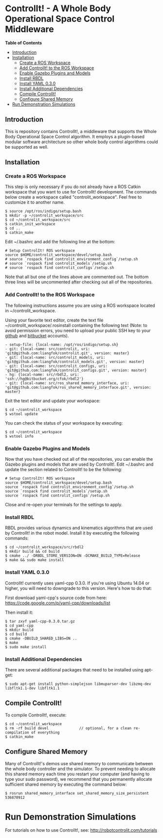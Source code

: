 # ControlIt! - A Whole Body Operational Space Control Middleware #

**Table of Contents**

  * [Introduction](#introduction)
  * [Installation](#installation)
    * [Create a ROS Workspace](#create-a-ros-workspace)
    * [Add ControlIt! to the ROS Workspace](#add-controlit-to-the-ros-workspace)
    * [Enable Gazebo Plugins and Models](#enable-gazebo-plugins-and-models)
    * [Install RBDL](#install-rbdl)
    * [Install YAML 0.3.0](#install-yaml-030)
    * [Install Additional Dependencies](#install-additional-dependencies)
    * [Compile ControlIt!](#compile-controlit)
    * [Configure Shared Memory](#configure-shared-memory)
  * [Run Demonstration Simulations](#run-demonstration-simulations)

## Introduction ##

This is repository contains ControlIt!, a middleware that supports the Whole
Body Operational Space Control algorithm. It employs a plugin-based modular
software architecture so other whole body control algorithms could be
supported as well.

## Installation ##

### Create a ROS Workspace ###

This step is only necessary if you do not already have a ROS Catkin workspace that you want to use for ControlIt! development. The commands below create a workspace called "controlit_workspace". Feel free to customize it to another name.

    $ source /opt/ros/indigo/setup.bash
    $ mkdir -p ~/controlit_workspace/src
    $ cd ~/controlit_workspace/src
    $ catkin_init_workspace
    $ cd ..
    $ catkin_make

Edit ~/.bashrc and add the following line at the bottom:

    # Setup ControlIt! ROS workspace
    source $HOME/controlit_workspace/devel/setup.bash
    # source `rospack find controlit_environment_config`/setup.sh
    # source `rospack find controlit_models`/setup.sh
    # source `rospack find controlit_configs`/setup.sh

Note that all but one of the lines above are commented out. The bottom three lines will be uncommented after checking out all of the repositories.

### Add ControlIt! to the ROS Workspace ###

The following instructions assume you are using a ROS workspace located in ~/controlit_workspace.

Using your favorite text editor, create the text file ~/controlit_workspace/.rosinstall containing the following text (Note: to avoid permission errors, you need to upload your public SSH key to your [github](https://github.com/settings/ssh "github SSH settings") and [bitbucket](https://confluence.atlassian.com/display/BITBUCKET/Add+an+SSH+key+to+an+account "Instructions for adding SSH key to bitbucket account") accounts).

    - setup-file: {local-name: /opt/ros/indigo/setup.sh}
    - git: {local-name: src/controlit, uri: 'git@github.com:liangfok/controlit.git', version: master}
    - git: {local-name: src/controlit_models, uri: 'git@github.com:liangfok/controlit_models.git', version: master}
    - git: {local-name: src/controlit_configs, uri: 'git@github.com:liangfok/controlit_configs.git', version: master}
    - hg: {local-name: src/rbdl2, uri: 'ssh://hg@bitbucket.org/cfok/rbdl2'}
    - git: {local-name: src/ros_shared_memory_interface, uri: 'git@github.com:liangfok/ros_shared_memory_interface.git', version: master}

Exit the text editor and update your workspace:

    $ cd ~/controlit_workspace
    $ wstool update

You can check the status of your workspace by executing:

    $ cd ~/controlit_workspace
    $ wstool info

### Enable Gazebo Plugins and Models ###

Now that you have checked out all of the repositories, you can enable the Gazebo plugins and models that are used by ControlIt!. Edit ~/.bashrc and update the section related to ControlIt! to be the following:

    # Setup ControlIt! ROS workspace
    source $HOME/controlit_workspace/devel/setup.bash
    source `rospack find controlit_environment_config`/setup.sh
    source `rospack find controlit_models`/setup.sh
    source `rospack find controlit_configs`/setup.sh

Close and re-open your terminals for the settings to apply.

### Install RBDL ###

RBDL provides various dynamics and kinematics algorithms that are used by
ControlIt! in the robot model. Install it by executing the following commands:

    $ cd ~/controlit_workspace/src/rbdl2
    $ mkdir build && cd build
    $ cmake ../ -DRBDL_STORE_VERSION=ON -DCMAKE_BUILD_TYPE=Release
    $ make && sudo make install

### Install YAML 0.3.0 ###

ControlIt! currently uses yaml-cpp 0.3.0. If you're using Ubuntu 14.04 or higher, you will need to downgrade to this version. Here's how to do that:

First download yaml-cpp's source code from here: https://code.google.com/p/yaml-cpp/downloads/list

Then install it:

    $ tar zxvf yaml-cpp-0.3.0.tar.gz
    $ cd yaml-cpp
    $ mkdir build
    $ cd build
    $ cmake -DBUILD_SHARED_LIBS=ON ..
    $ make
    $ sudo make install

### Install Additional Dependencies ###

There are several additional packages that need to be installed using apt-get:

    $ sudo apt-get install python-simplejson libmuparser-dev libzmq-dev libfltk1.1-dev libfltk1.1

## Compile ControlIt! ##

To compile ControlIt!, execute:

    $ cd ~/controlit_workspace
    $ rm -rf build devel              // optional, for a clean re-compilation of everything
    $ catkin_make

## Configure Shared Memory ##

Many of ControlIt!'s demos use shared memory to communicate between the whole body controller and the simulator. To prevent needing to allocate this shared memory each time you restart your computer (and having to type your sudo password), we recommend that you permanently allocate sufficient shared memory by executing the command below:

    $ rosrun shared_memory_interface set_shared_memory_size_persistent 536870912

# Run Demonstration Simulations #

For tutorials on how to use ControlIt!, see: http://robotcontrolit.com/tutorials